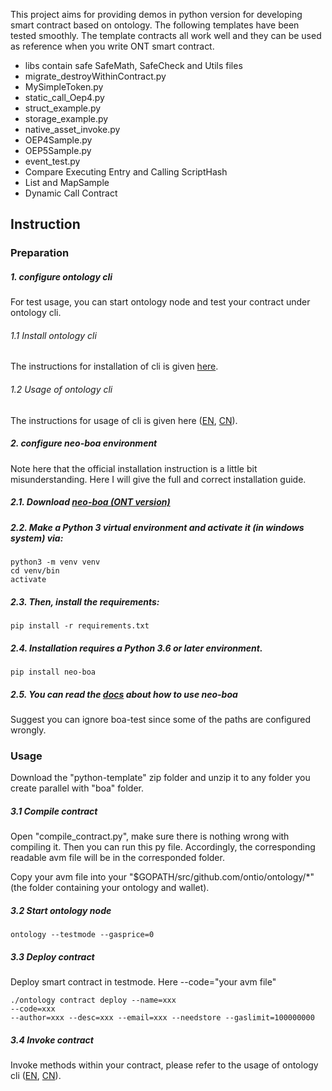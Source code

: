 This project aims for providing demos in python version for developing smart contract based on ontology.
The following templates have been tested smoothly. The template contracts all work well 
and they can be used as reference when you write ONT smart contract. 

* libs contain safe SafeMath, SafeCheck and Utils files
* migrate_destroyWithinContract.py
* MySimpleToken.py
* static_call_Oep4.py
* struct_example.py
* storage_example.py
* native_asset_invoke.py
* OEP4Sample.py
* OEP5Sample.py
* event_test.py
* Compare Executing Entry and Calling ScriptHash
* List and MapSample
* Dynamic Call Contract

## Instruction

###  Preparation

##### 1. configure ontology cli
For test usage, you can start ontology node and test your contract under ontology cli. 
###### 1.1 Install ontology cli
 The instructions for installation of cli is given [here](https://github.com/ontio/ontology).

###### 1.2 Usage of ontology cli
The instructions for usage of cli is given here ([EN](https://github.com/ontio/ontology/blob/master/docs/specifications/cli_user_guide.md), [CN](https://github.com/ontio/ontology/blob/master/docs/specifications/cli_user_guide_CN.md)).
  


##### 2. configure neo-boa environment
Note here that the official installation instruction is a little bit misunderstanding.
 Here I will give the full and correct installation guide.

##### 2.1. Download  [neo-boa (ONT version)](https://github.com/ontio/neo-boa)

##### 2.2. Make a Python 3 virtual environment and activate it (in windows system) via:

```
python3 -m venv venv
cd venv/bin
activate
```
##### 2.3. Then, install the requirements:

```
pip install -r requirements.txt
```

##### 2.4. Installation requires a Python 3.6 or later environment.

```
pip install neo-boa
```

##### 2.5. You can read the [docs](https://neo-boa.readthedocs.io/en/latest/) about how to use neo-boa

Suggest you can ignore boa-test since some of the paths are configured wrongly.
 

###  Usage

Download the "python-template" zip folder and unzip it to any folder you create parallel with "boa" folder.
##### 3.1 Compile contract
Open "compile_contract.py", make sure there is nothing wrong with compiling it. Then you can run this py file. 
Accordingly, the corresponding readable avm file will be in the corresponded folder.

Copy your avm file into your "$GOPATH/src/github.com/ontio/ontology/*" (the folder containing your ontology and wallet).
##### 3.2 Start ontology node
```
ontology --testmode --gasprice=0
```
##### 3.3 Deploy contract
Deploy smart contract in testmode. Here --code="your avm file"
```
./ontology contract deploy --name=xxx 
--code=xxx 
--author=xxx --desc=xxx --email=xxx --needstore --gaslimit=100000000

```
##### 3.4 Invoke contract
Invoke methods within your contract, please refer to the usage of ontology cli ([EN](https://github.com/ontio/ontology/blob/master/docs/specifications/cli_user_guide.md), [CN](https://github.com/ontio/ontology/blob/master/docs/specifications/cli_user_guide_CN.md)).

 